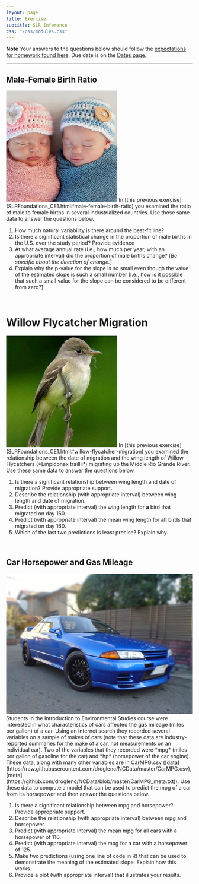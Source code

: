 ```yaml
---
layout: page
title: Exercise
subtitle: SLR Inference
css: "/css/modules.css"
---
```


<div class="alert alert-warning">
  <strong>Note</strong> Your answers to the questions below should follow the <a href="../resources/hwformat" target="_blank">expectations for homework found here</a>. Due date is on the <a href="../../resources/Dates-Current" target="_blank">Dates page.</a>
</div>

----

## Male-Female Birth Ratio
<img src="../zimgs/boy-girl-infants.jpg" alt="Decoration" class="img-right">
In [this previous exercise](SLRFoundations_CE1.html#male-female-birth-ratio) you examined the ratio of male to female births in several industrialized countries. Use those same data to answer the questions below.

1. How much natural variability is there around the best-fit line?
1. Is there a significant statistical change in the proportion of male births in the U.S. over the study period? Provide evidence
1. At what average annual rate (i.e., how much per year, with an appropriate interval) did the proportion of male births change? [*Be specific about the direction of change.*]
1. Explain why the p-value for the slope is so small even though the value of the estimated slope is such a small number [i.e., how is it possible that such a small value for the slope can be considered to be different from zero?].

&nbsp;

# Willow Flycatcher Migration
<img src="../zimgs/willow_flycatcher.jpg" alt="Decoration" class="img-right">
In [this previous exercise](SLRFoundations_CE1.html#willow-flycatcher-migration) you examined the relationship between the date of migration and the wing length of Willow Flycatchers (*Empidonax traillii*) migrating up the Middle Rio Grande River. Use these same data to answer the questions below.

1. Is there a significant relationship between wing length and date of migration? Provide appropriate support.
1. Describe the relationship (with appropriate interval) between wing length and date of migration.
1. Predict (with appropriate interval) the wing length for **a** bird that migrated on day 160.
1. Predict (with appropriate interval) the mean wing length for **all** birds that migrated on day 160.
1. Which of the last two predictions is least precise? Explain why.

&nbsp;

## Car Horsepower and Gas Mileage
<img src="../zimgs/cars93.jpg" alt="1993 Car" class="img-right">
Students in the Introduction to Environmental Studies course were interested in what characteristics of cars affected the gas mileage (miles per gallon) of a car. Using an internet search they recorded several variables on a sample of makes of cars (note that these data are industry-reported summaries for the make of a car, not measurements on an individual car). Two of the variables that they recorded were *mpg* (miles per gallon of gasoline for the car) and *hp* (horsepower of the car engine). These data, along with many other variables are in CarMPG.csv ([data](https://raw.githubusercontent.com/droglenc/NCData/master/CarMPG.csv), [meta](https://github.com/droglenc/NCData/blob/master/CarMPG_meta.txt)). Use these data to compute a model that can be used to predict the mpg of a car from its horsepower and then answer the questions below.

1. Is there a significant relationship between mpg and horsepower? Provide appropriate support.
1. Describe the relationship (with appropriate interval) between mpg and horsepower.
1. Predict (with appropriate interval) the mean mpg for all cars with a horsepower of 110.
1. Predict (with appropriate interval) the mpg for a car with a horsepower of 125.
1. Make two predictions (using one line of code in R) that can be used to demonstrate the meaning of the estimated slope. Explain how this works.
1. Provide a plot (with appropriate interval) that illustrates your results.
